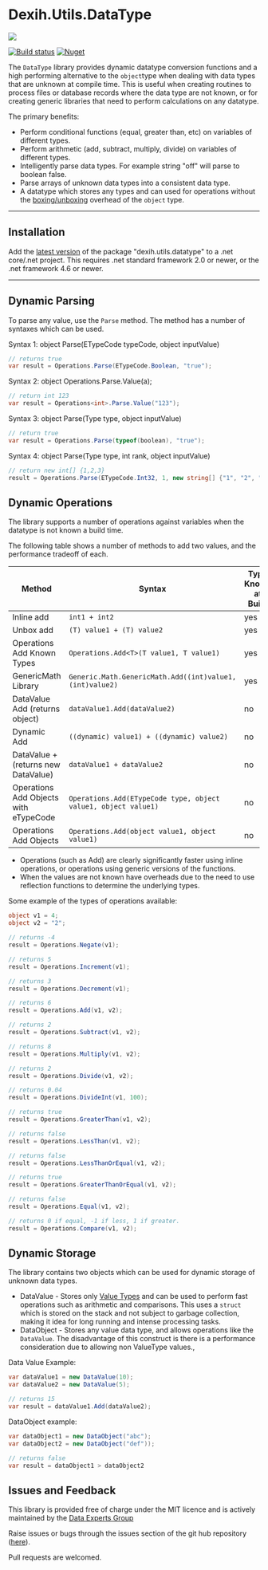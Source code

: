# Dexih.Utils.DataType

[build]:    https://ci.appveyor.com/project/dataexperts/dexih-utils-datatype 
[build-img]: https://ci.appveyor.com/api/projects/status/468vuvi0rcpcs0ca?svg=true
[nuget]:     https://www.nuget.org/packages/dexih.utils.datatype
[nuget-img]: https://badge.fury.io/nu/dexih.utils.datatype.svg
[nuget-name]: dexih.utils.datatype
[dex-img]: https://dataexpertsgroup.com/assets/img/dex_web_logo.png
[dex]: https://dataexpertsgroup.com

[![][dex-img]][dex]

[![Build status][build-img]][build] [![Nuget][nuget-img]][nuget]

The `DataType` library provides dynamic datatype conversion functions and a high performing alternative to the `object`type when dealing with data types that are unknown at compile time.  This is useful when creating routines to process files or database records where the data type are not known, or for creating generic libraries that need to perform calculations on any datatype.

The primary benefits:

 * Perform conditional functions (equal, greater than, etc) on variables of different types.
 * Perform arithmetic (add, subtract, multiply, divide) on variables of different types.
 * Intelligently parse data types.  For example string "off" will parse to boolean false.
 * Parse arrays of unknown data types into a consistent data type.
 * A datatype which stores any types and can used for operations without the [boxing/unboxing](https://docs.microsoft.com/en-us/dotnet/csharp/programming-guide/types/boxing-and-unboxing) overhead of the `object` type.
---

## Installation

Add the [latest version][nuget] of the package "dexih.utils.datatype" to a .net core/.net project.  This requires .net standard framework 2.0 or newer, or the .net framework 4.6 or newer.

---

## Dynamic Parsing

To parse any value, use the `Parse` method.  The method has a number of syntaxes which can be used.

Syntax 1: object Parse(ETypeCode typeCode, object inputValue)

```csharp
// returns true
var result = Operations.Parse(ETypeCode.Boolean, "true");
```

Syntax 2: object Operations<T>.Parse.Value(a);

```csharp
// return int 123
var result = Operations<int>.Parse.Value("123");
```

Syntax 3: object Parse(Type type, object inputValue)
```csharp
// return true
var result = Operations.Parse(typeof(boolean), "true");
```

Syntax 4: object Parse(Type type, int rank, object inputValue)
```csharp
// return new int[] {1,2,3}
result = Operations.Parse(ETypeCode.Int32, 1, new string[] {"1", "2", "3"});
```

## Dynamic Operations

The library supports a number of operations against variables when the datatype is not known a build time.

The following table shows a number of methods to add two values, and the performance tradeoff of each.

|Method|Syntax|Type Known at Build|Performance|Rank
|-|-|-|-|-|
|Inline add|`int1 + int2`|yes|0.0100 ns|1|
|Unbox add|`(T) value1 + (T) value2`|yes| 1.0632 ns|2|
|Operations Add Known Types|`Operations.Add<T>(T value1, T value1)`|yes| 3.5170 ns|3|
|GenericMath Library|`Generic.Math.GenericMath.Add((int)value1, (int)value2)`|yes|5.6363 ns|4|
|DataValue Add (returns object)|`dataValue1.Add(dataValue2)`|no|12.2334 ns|5|
|Dynamic Add|`((dynamic) value1) + ((dynamic) value2)`|no|15.4083 ns|6|
|DataValue + (returns new DataValue)|`dataValue1 + dataValue2`|no| 23.8452 ns|7|
|Operations Add Objects with eTypeCode|`Operations.Add(ETypeCode type, object value1, object value1)`|no|40.4726 ns|8|
|Operations Add Objects|`Operations.Add(object value1, object value1)`|no|137.8605 ns|8|

* Operations (such as Add) are clearly significantly faster using inline operations, or operations using generic versions of the functions.
* When the values are not known have overheads due to the need to use reflection functions to determine the underlying types.

Some example of the types of operations available:

```csharp
object v1 = 4;
object v2 = "2";

// returns -4
result = Operations.Negate(v1);

// returns 5
result = Operations.Increment(v1);

// returns 3
result = Operations.Decrement(v1);

// returns 6
result = Operations.Add(v1, v2);

// returns 2
result = Operations.Subtract(v1, v2);

// returns 8
result = Operations.Multiply(v1, v2);

// returns 2
result = Operations.Divide(v1, v2);

// returns 0.04
result = Operations.DivideInt(v1, 100);

// returns true
result = Operations.GreaterThan(v1, v2);

// returns false
result = Operations.LessThan(v1, v2);

// returns false
result = Operations.LessThanOrEqual(v1, v2);

// returns true
result = Operations.GreaterThanOrEqual(v1, v2);

// returns false
result = Operations.Equal(v1, v2);

// returns 0 if equal, -1 if less, 1 if greater.
result = Operations.Compare(v1, v2);
```

## Dynamic Storage

The library contains two objects which can be used for dynamic storage of unknown data types.

* DataValue - Stores only [Value Types](https://docs.microsoft.com/en-us/dotnet/csharp/language-reference/keywords/value-types) and can be used to perform fast operations such as arithmetic and comparisons.  This uses a `struct` which is stored on the stack and not subject to garbage collection, making it idea for long running and intense processing tasks.
* DataObject - Stores any value data type, and allows operations like the `DataValue`.  The disadvantage of this construct is there is a performance consideration due to allowing non ValueType values.,

Data Value Example:

```csharp
var dataValue1 = new DataValue(10);
var dataValue2 = new DataValue(5);

// returns 15
var result = dataValue1.Add(dataValue2);
```

DataObject example:

```csharp
var dataObject1 = new DataObject("abc");
var dataObject2 = new DataObject("def"));

// returns false
var result = dataObject1 > dataObject2

```

## Issues and Feedback

This library is provided free of charge under the MIT licence and is actively maintained by the [Data Experts Group](https://dataexpertsgroup.com)

Raise issues or bugs through the issues section of the git hub repository ([here](https://github.com/DataExperts/Dexih.Utils.DataType/issues)).  

Pull requests are welcomed.

